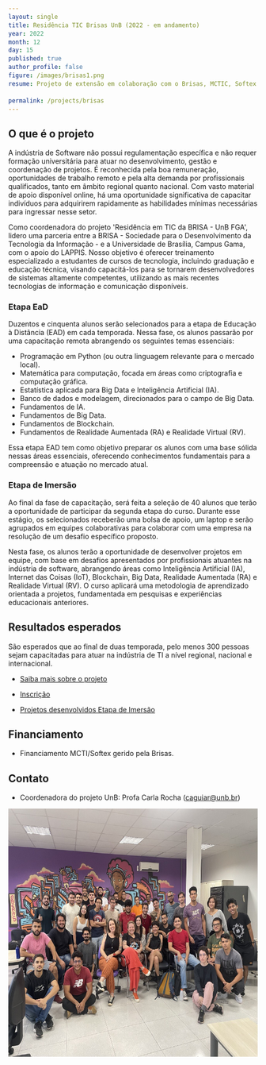 ```yaml
---
layout: single
title: Residência TIC Brisas UnB (2022 - em andamento)
year: 2022
month: 12
day: 15
published: true
author_profile: false
figure: /images/brisas1.png
resume: Projeto de extensão em colaboração com o Brisas, MCTIC, Softex e Universidade de Brasília (UnB). O objetivo desse projeto é capacitar mais de 400 pessoas para atuarem na indústria de TI. Curso EaD e 6 meses de projeto de imersão no laboratório LAPPIS com empresas.

permalink: /projects/brisas
---
```


## O que é o projeto

A indústria de Software não possui regulamentação específica e não requer formação universitária para atuar no desenvolvimento, gestão e coordenação de projetos. É reconhecida pela boa remuneração, oportunidades de trabalho remoto e pela alta demanda por profissionais qualificados, tanto em âmbito regional quanto nacional. Com vasto material de apoio disponível online, há uma oportunidade significativa de capacitar indivíduos para adquirirem rapidamente as habilidades mínimas necessárias para ingressar nesse setor.

Como coordenadora do projeto 'Residência em TIC da BRISA - UnB FGA', lidero uma parceria entre a BRISA - Sociedade para o Desenvolvimento da Tecnologia da Informação - e a Universidade de Brasília, Campus Gama, com o apoio do LAPPIS. Nosso objetivo é oferecer treinamento especializado a estudantes de cursos de tecnologia, incluindo graduação e educação técnica, visando capacitá-los para se tornarem desenvolvedores de sistemas altamente competentes, utilizando as mais recentes tecnologias de informação e comunicação disponíveis.


### Etapa EaD

Duzentos e cinquenta alunos serão selecionados para a etapa de Educação à Distância (EAD) em cada temporada. Nessa fase, os alunos passarão por uma capacitação remota abrangendo os seguintes temas essenciais:

- Programação em Python (ou outra linguagem relevante para o mercado local).
- Matemática para computação, focada em áreas como criptografia e computação gráfica.
- Estatística aplicada para Big Data e Inteligência Artificial (IA).
- Banco de dados e modelagem, direcionados para o campo de Big Data.
- Fundamentos de IA.
- Fundamentos de Big Data.
- Fundamentos de Blockchain.
- Fundamentos de Realidade Aumentada (RA) e Realidade Virtual (RV).

Essa etapa EAD tem como objetivo preparar os alunos com uma base sólida nessas áreas essenciais, oferecendo conhecimentos fundamentais para a compreensão e atuação no mercado atual.

### Etapa de Imersão

Ao final da fase de capacitação, será feita a seleção de 40 alunos que terão a oportunidade de participar da segunda etapa do curso. Durante esse estágio, os selecionados receberão uma bolsa de apoio, um laptop e serão agrupados em equipes colaborativas para colaborar com uma empresa na resolução de um desafio específico proposto.

Nesta fase, os alunos terão a oportunidade de desenvolver projetos em equipe, com base em desafios apresentados por profissionais atuantes na indústria de software, abrangendo áreas como Inteligência Artificial (IA), Internet das Coisas (IoT), Blockchain, Big Data, Realidade Aumentada (RA) e Realidade Virtual (RV). O curso aplicará uma metodologia de aprendizado orientada a projetos, fundamentada em pesquisas e experiências educacionais anteriores. 

## Resultados esperados

São esperados que ao final de duas temporada, pelo menos 300 pessoas sejam capacitadas para atuar na indústria de TI a nível regional, nacional e internacional.

- [Saiba mais sobre o projeto](https://softex.br/projeto-residencia-em-tic-da-brisa-unb-fga-e-lancado-em-brasilia/)

- [Inscrição](https://residenciaticbrisa.github.io/landing_page/)

- [Projetos desenvolvidos Etapa de Imersão](https://residenciaticbrisa.github.io/projetos_imersao/)

## Financiamento

- Financiamento MCTI/Softex gerido pela Brisas.

## Contato

- Coordenadora do projeto UnB: Profa Carla Rocha ([caguiar@unb.br](caguiar@unb.br))



<img src="/images/brisas.jpg" alt="Primeira Turma de imersão brisa" style="height: 500px;" />


